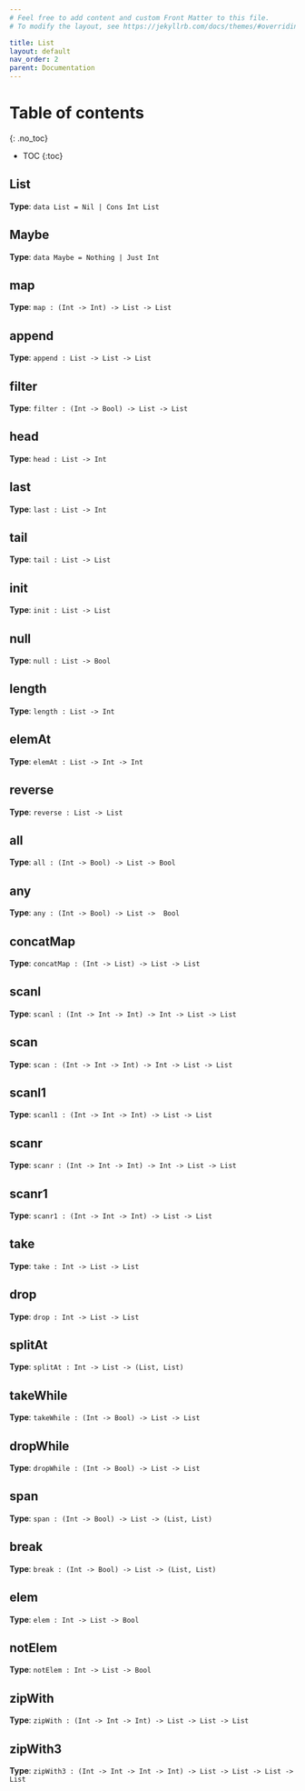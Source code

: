 ```yaml
---
# Feel free to add content and custom Front Matter to this file.
# To modify the layout, see https://jekyllrb.com/docs/themes/#overriding-theme-defaults

title: List
layout: default
nav_order: 2
parent: Documentation
---
```


# Table of contents
{: .no_toc}

- TOC
{:toc}

## **List**
**Type**: `data List = Nil | Cons Int List`

## **Maybe**
**Type**: `data Maybe = Nothing | Just Int`

## **map**
**Type**: `map : (Int -> Int) -> List -> List`

## **append**
**Type**: `append : List -> List -> List`

## **filter**
**Type**: `filter : (Int -> Bool) -> List -> List`

## **head**
**Type**: `head : List -> Int`

## **last**
**Type**: `last : List -> Int`

## **tail**
**Type**: `tail : List -> List`

## **init**
**Type**: `init : List -> List`

## **null**
**Type**: `null : List -> Bool`

## **length**
**Type**: `length : List -> Int`

## **elemAt**
**Type**: `elemAt : List -> Int -> Int`

## **reverse**
**Type**: `reverse : List -> List`

## **all**
**Type**: `all : (Int -> Bool) -> List -> Bool`

## **any**
**Type**: `any : (Int -> Bool) -> List ->  Bool`

## **concatMap**
**Type**: `concatMap : (Int -> List) -> List -> List`

## **scanl**
**Type**: `scanl : (Int -> Int -> Int) -> Int -> List -> List`

## **scan**
**Type**: `scan : (Int -> Int -> Int) -> Int -> List -> List`

## **scanl1**
**Type**: `scanl1 : (Int -> Int -> Int) -> List -> List`

## **scanr**
**Type**: `scanr : (Int -> Int -> Int) -> Int -> List -> List`

## **scanr1**
**Type**: `scanr1 : (Int -> Int -> Int) -> List -> List`

## **take**
**Type**: `take : Int -> List -> List`

## **drop**
**Type**: `drop : Int -> List -> List`

## **splitAt**
**Type**: `splitAt : Int -> List -> (List, List)`

## **takeWhile**
**Type**: `takeWhile : (Int -> Bool) -> List -> List`

## **dropWhile**
**Type**: `dropWhile : (Int -> Bool) -> List -> List`

## **span**
**Type**: `span : (Int -> Bool) -> List -> (List, List)`

## **break**
**Type**: `break : (Int -> Bool) -> List -> (List, List)`

## **elem**
**Type**: `elem : Int -> List -> Bool`

## **notElem**
**Type**: `notElem : Int -> List -> Bool`

## **zipWith**
**Type**: `zipWith : (Int -> Int -> Int) -> List -> List -> List`

## **zipWith3**
**Type**: `zipWith3 : (Int -> Int -> Int -> Int) -> List -> List -> List -> List`
